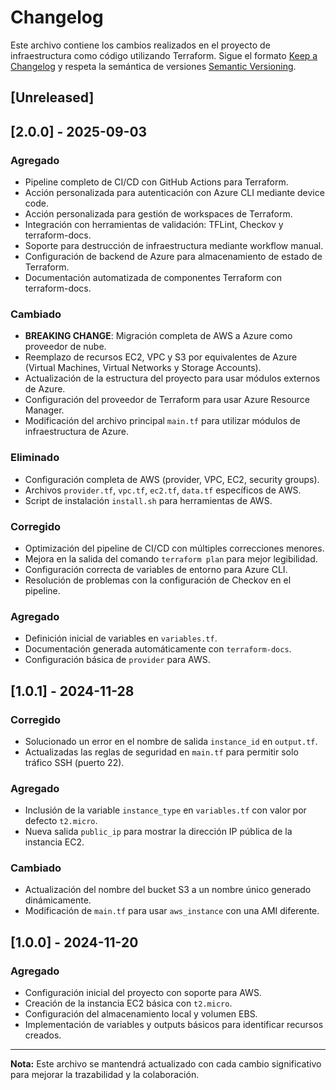 # Changelog

Este archivo contiene los cambios realizados en el proyecto de infraestructura como código utilizando Terraform. Sigue el formato [Keep a Changelog](https://keepachangelog.com/en/1.0.0/) y respeta la semántica de versiones [Semantic Versioning](https://semver.org/lang/es/).

## [Unreleased]

## [2.0.0] - 2025-09-03
### Agregado
- Pipeline completo de CI/CD con GitHub Actions para Terraform.
- Acción personalizada para autenticación con Azure CLI mediante device code.
- Acción personalizada para gestión de workspaces de Terraform.
- Integración con herramientas de validación: TFLint, Checkov y terraform-docs.
- Soporte para destrucción de infraestructura mediante workflow manual.
- Configuración de backend de Azure para almacenamiento de estado de Terraform.
- Documentación automatizada de componentes Terraform con terraform-docs.

### Cambiado
- **BREAKING CHANGE**: Migración completa de AWS a Azure como proveedor de nube.
- Reemplazo de recursos EC2, VPC y S3 por equivalentes de Azure (Virtual Machines, Virtual Networks y Storage Accounts).
- Actualización de la estructura del proyecto para usar módulos externos de Azure.
- Configuración del proveedor de Terraform para usar Azure Resource Manager.
- Modificación del archivo principal `main.tf` para utilizar módulos de infraestructura de Azure.

### Eliminado
- Configuración completa de AWS (provider, VPC, EC2, security groups).
- Archivos `provider.tf`, `vpc.tf`, `ec2.tf`, `data.tf` específicos de AWS.
- Script de instalación `install.sh` para herramientas de AWS.

### Corregido
- Optimización del pipeline de CI/CD con múltiples correcciones menores.
- Mejora en la salida del comando `terraform plan` para mejor legibilidad.
- Configuración correcta de variables de entorno para Azure CLI.
- Resolución de problemas con la configuración de Checkov en el pipeline.

### Agregado
- Definición inicial de variables en `variables.tf`.
- Documentación generada automáticamente con `terraform-docs`.
- Configuración básica de `provider` para AWS.

## [1.0.1] - 2024-11-28
### Corregido
- Solucionado un error en el nombre de salida `instance_id` en `output.tf`.
- Actualizadas las reglas de seguridad en `main.tf` para permitir solo tráfico SSH (puerto 22).

### Agregado
- Inclusión de la variable `instance_type` en `variables.tf` con valor por defecto `t2.micro`.
- Nueva salida `public_ip` para mostrar la dirección IP pública de la instancia EC2.

### Cambiado
- Actualización del nombre del bucket S3 a un nombre único generado dinámicamente.
- Modificación de `main.tf` para usar `aws_instance` con una AMI diferente.

## [1.0.0] - 2024-11-20
### Agregado
- Configuración inicial del proyecto con soporte para AWS.
- Creación de la instancia EC2 básica con `t2.micro`.
- Configuración del almacenamiento local y volumen EBS.
- Implementación de variables y outputs básicos para identificar recursos creados.

---

**Nota:** Este archivo se mantendrá actualizado con cada cambio significativo para mejorar la trazabilidad y la colaboración.